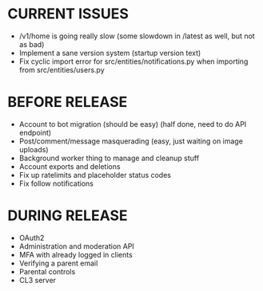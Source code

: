 # CURRENT ISSUES
- /v1/home is going really slow (some slowdown in /latest as well, but not as bad)
- Implement a sane version system (startup version text)
- Fix cyclic import error for src/entities/notifications.py when importing from src/entities/users.py

# BEFORE RELEASE
- Account to bot migration (should be easy) (half done, need to do API endpoint)
- Post/comment/message masquerading (easy, just waiting on image uploads)
- Background worker thing to manage and cleanup stuff
- Account exports and deletions
- Fix up ratelimits and placeholder status codes
- Fix follow notifications

# DURING RELEASE
- OAuth2
- Administration and moderation API
- MFA with already logged in clients
- Verifying a parent email
- Parental controls
- CL3 server
